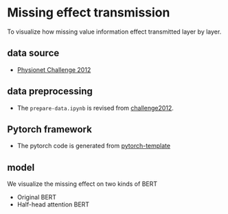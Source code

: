 # Missing effect transmission
To visualize how missing value information effect transmitted layer by layer.

## data source
- [Physionet Challenge 2012](https://physionet.org/content/challenge-2012/1.0.0/)

## data preprocessing
- The `prepare-data.ipynb` is revised from [challenge2012](https://github.com/alistairewj/challenge2012).

## Pytorch framework
- The pytorch code is generated from [pytorch-template](https://github.com/deeperlearner/pytorch-template)

## model
We visualize the missing effect on two kinds of BERT
- Original BERT
- Half-head attention BERT